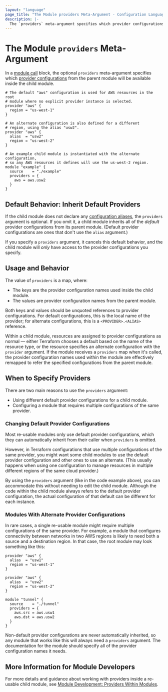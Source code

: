 ```yaml
---
layout: "language"
page_title: "The Module providers Meta-Argument - Configuration Language"
description: |-
  The `providers` meta-argument specifies which provider configurations from a parent module are available inside a child module.
---
```


# The Module `providers` Meta-Argument

In a [module call](/docs/language/modules/syntax.html) block, the
optional `providers` meta-argument specifies which
[provider configurations](/docs/language/providers/configuration.html) from the parent
module will be available inside the child module.

```hcl
# The default "aws" configuration is used for AWS resources in the root
# module where no explicit provider instance is selected.
provider "aws" {
  region = "us-west-1"
}

# An alternate configuration is also defined for a different
# region, using the alias "usw2".
provider "aws" {
  alias  = "usw2"
  region = "us-west-2"
}

# An example child module is instantiated with the alternate configuration,
# so any AWS resources it defines will use the us-west-2 region.
module "example" {
  source    = "./example"
  providers = {
    aws = aws.usw2
  }
}
```

## Default Behavior: Inherit Default Providers

If the child module does not declare any [configuration aliases](/docs/language/modules/develop/providers.html#provider-aliases-within-modules),
the `providers` argument is optional. If you omit it, a child module inherits
all of the _default_ provider configurations from its parent module. (Default
provider configurations are ones that don't use the `alias` argument.)

If you specify a `providers` argument, it cancels this default behavior, and the
child module will _only_ have access to the provider configurations you specify.

## Usage and Behavior

The value of `providers` is a map, where:

- The keys are the provider configuration names used inside the child module.
- The values are provider configuration names from the parent module.

Both keys and values should be unquoted references to provider configurations.
For default configurations, this is the local name of the provider; for
alternate configurations, this is a `<PROVIDER>.<ALIAS>` reference.

Within a child module, resources are assigned to provider configurations as
normal — either Terraform chooses a default based on the name of the resource
type, or the resource specifies an alternate configuration with the `provider`
argument. If the module receives a `providers` map when it's called, the
provider configuration names used within the module are effectively remapped to
refer the specified configurations from the parent module.

## When to Specify Providers

There are two main reasons to use the `providers` argument:

- Using different default provider configurations for a child module.
- Configuring a module that requires multiple configurations of the same provider.

### Changing Default Provider Configurations

Most re-usable modules only use default provider configurations, which they can
automatically inherit from their caller when `providers` is omitted.

However, in Terraform configurations that use multiple configurations of the
same provider, you might want some child modules to use the default provider
configuration and other ones to use an alternate. (This usually happens when
using one configuration to manage resources in multiple different regions of the
same cloud provider.)

By using the `providers` argument (like in the code example above), you can
accommodate this without needing to edit the child module. Although the code
within the child module always refers to the default provider configuration, the
actual configuration of that default can be different for each instance.

### Modules With Alternate Provider Configurations

In rare cases, a single re-usable module might require multiple configurations
of the same provider. For example, a module that configures connectivity between
networks in two AWS regions is likely to need both a source and a destination
region. In that case, the root module may look something like this:

```hcl
provider "aws" {
  alias  = "usw1"
  region = "us-west-1"
}

provider "aws" {
  alias  = "usw2"
  region = "us-west-2"
}

module "tunnel" {
  source    = "./tunnel"
  providers = {
    aws.src = aws.usw1
    aws.dst = aws.usw2
  }
}
```

Non-default provider configurations are never automatically inherited, so any
module that works like this will always need a `providers` argument. The
documentation for the module should specify all of the provider configuration
names it needs.

## More Information for Module Developers

For more details and guidance about working with providers inside a re-usable
child module, see
[Module Development: Providers Within Modules](/docs/language/modules/develop/providers.html).
